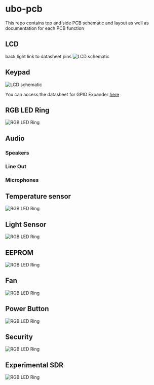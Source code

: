 # ubo-pcb
This repo contains top and side PCB schematic and layout as well as documentation for each PCB function 

## LCD
back light
link to datasheet
pins
![LCD schematic](images/lcd.png)
## Keypad
![LCD schematic](images/keypad.png)

You can access the datasheet for GPIO Expander [here](datasheets/AW9523_GPIO_expander.pdf)

## RGB LED Ring

![RGB LED Ring](images/rgb-ring.png)

## Audio
### Speakers
### Line Out
### Microphones

## Temperature sensor
![RGB LED Ring](images/temperature-sensor.png)

## Light Sensor
![RGB LED Ring](images/light-sensor.png)

## EEPROM
![RGB LED Ring](images/eeprom.png)

## Fan
![RGB LED Ring](images/fan.png)

## Power Button
![RGB LED Ring](images/power_button.png)

## Security
![RGB LED Ring](images/security.png)

## Experimental SDR
![RGB LED Ring](images/sdr.png)

